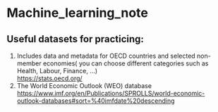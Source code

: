 # Machine_learning_note
## Useful datasets for practicing:
1. Includes data and metadata for OECD countries and selected non-member economies( you can choose different categories such as Health, Labour, Finance, ...)<br>
https://stats.oecd.org/  <br>
2. The World Economic Outlook (WEO) database <br>
https://www.imf.org/en/Publications/SPROLLS/world-economic-outlook-databases#sort=%40imfdate%20descending <br>
